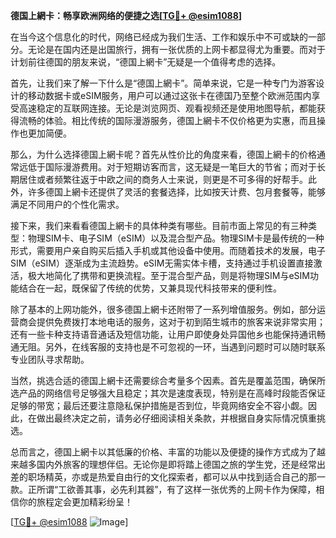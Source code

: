 **德国上網卡：畅享欧洲网络的便捷之选[[TG💪+ @esim1088](https://t.me/s/esim1088)]**

在当今这个信息化的时代，网络已经成为我们生活、工作和娱乐中不可或缺的一部分。无论是在国内还是出国旅行，拥有一张优质的上网卡都显得尤为重要。而对于计划前往德国的朋友来说，“德国上網卡”无疑是一个值得考虑的选择。

首先，让我们来了解一下什么是“德国上網卡”。简单来说，它是一种专门为游客设计的移动数据卡或eSIM服务，用户可以通过这张卡在德国乃至整个欧洲范围内享受高速稳定的互联网连接。无论是浏览网页、观看视频还是使用地图导航，都能获得流畅的体验。相比传统的国际漫游服务，德国上網卡不仅价格更为实惠，而且操作也更加简便。

那么，为什么选择德国上網卡呢？首先从性价比的角度来看，德国上網卡的价格通常远低于国际漫游费用。对于短期访客而言，这无疑是一笔巨大的节省；而对于长期居住或者频繁往返于中欧之间的商务人士来说，则更是不可多得的好帮手。此外，许多德国上網卡还提供了灵活的套餐选择，比如按天计费、包月套餐等，能够满足不同用户的个性化需求。

接下来，我们来看看德国上網卡的具体种类有哪些。目前市面上常见的有三种类型：物理SIM卡、电子SIM（eSIM）以及混合型产品。物理SIM卡是最传统的一种形式，需要用户亲自购买后插入手机或其他设备中使用。而随着技术的发展，电子SIM（eSIM）逐渐成为主流趋势。eSIM无需实体卡槽，支持通过手机设置直接激活，极大地简化了携带和更换流程。至于混合型产品，则是将物理SIM与eSIM功能结合在一起，既保留了传统的优势，又兼具现代科技带来的便利性。

除了基本的上网功能外，很多德国上網卡还附带了一系列增值服务。例如，部分运营商会提供免费拨打本地电话的服务，这对于初到陌生城市的旅客来说非常实用；还有一些卡种支持语音通话及短信功能，让用户即使身处异国他乡也能保持通讯畅通无阻。另外，在线客服的支持也是不可忽视的一环，当遇到问题时可以随时联系专业团队寻求帮助。

当然，挑选合适的德国上網卡还需要综合考量多个因素。首先是覆盖范围，确保所选产品的网络信号足够强大且稳定；其次是速度表现，特别是在高峰时段能否保证足够的带宽；最后还要注意隐私保护措施是否到位，毕竟网络安全不容小觑。因此，在做出最终决定之前，请务必仔细阅读相关条款，并根据自身实际情况慎重挑选。

总而言之，德国上網卡以其低廉的价格、丰富的功能以及便捷的操作方式成为了越来越多国内外旅客的理想伴侣。无论你是即将踏上德国之旅的学生党，还是经常出差的职场精英，亦或是热爱自由行的文化探索者，都可以从中找到适合自己的那一款。正所谓“工欲善其事，必先利其器”，有了这样一张优秀的上网卡作为保障，相信你的旅程定会更加精彩纷呈！

[[TG💪+ @esim1088](https://t.me/s/esim1088) ![Image](https://i.postimg.cc/4NQfJmqS/Snipaste-2025-05-13-00-14-12.png)]